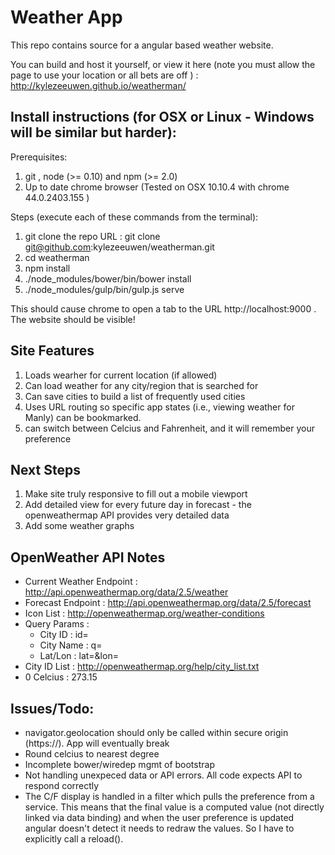 # Weather App

This repo contains source for a angular based weather website.

You can build and host it yourself, or view it here (note you must allow the page to use your location or all bets are off ) : http://kylezeeuwen.github.io/weatherman/

## Install instructions (for OSX or Linux - Windows will be similar but harder):

Prerequisites:

1. git , node (>= 0.10) and npm (>= 2.0)
2. Up to date chrome browser (Tested on OSX 10.10.4 with chrome 44.0.2403.155 )

Steps (execute each of these commands from the terminal):

1. git clone the repo URL : git clone git@github.com:kylezeeuwen/weatherman.git
1. cd weatherman
1. npm install
1. ./node_modules/bower/bin/bower install
1. ./node_modules/gulp/bin/gulp.js serve

This should cause chrome to open a tab to the URL http://localhost:9000 . The website should be visible!

## Site Features

1. Loads wearher for current location (if allowed)
1. Can load weather for any city/region that is searched for
1. Can save cities to build a list of frequently used cities
1. Uses URL routing so specific app states (i.e., viewing weather for Manly) can be bookmarked.
1. can switch between Celcius and Fahrenheit, and it will remember your preference

## Next Steps

1. Make site truly responsive to fill out a mobile viewport
2. Add detailed view for every future day in forecast - the openweathermap API provides very detailed data
3. Add some weather graphs

## OpenWeather API Notes

* Current Weather Endpoint : http://api.openweathermap.org/data/2.5/weather
* Forecast Endpoint : http://api.openweathermap.org/data/2.5/forecast
* Icon List : http://openweathermap.org/weather-conditions
* Query Params :
  * City ID : id=
  * City Name : q=
  * Lat/Lon : lat=&lon=
* City ID List : http://openweathermap.org/help/city_list.txt
* 0 Celcius : 273.15

## Issues/Todo:

* navigator.geolocation should only be called within secure origin (https://). App will eventually break
* Round celcius to nearest degree
* Incomplete bower/wiredep mgmt of bootstrap
* Not handling unexpeced data or API errors. All code expects API to respond correctly
* The C/F display is handled in a filter which pulls the preference from a service. This means that the final value is a computed value (not directly linked via data binding) and when the user preference is updated angular doesn't detect it needs to redraw the values. So I have to explicitly call a reload().

